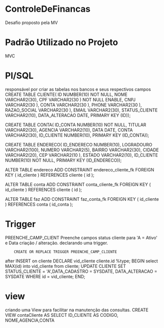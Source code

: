 # ControleDeFinancas
Desafio proposto pela MV
# Padrão Utilizado no Projeto
MVC
# Pl/SQL
responsável por criar as tabelas nos bancos e seus respectivos campos
CREATE TABLE CLIENTE( 
    ID NUMBER(10) NOT NULL, 
	NOME VARCHAR2(30), 
	CPF VARCHAR2(30 ) NOT NULL ENABLE, 
	CNPJ VARCHAR2(30 ), 
	CONTA VARCHAR2(30 ), 
	PHONE VARCHAR2(30 ), 
	RAZAO_SOCIAL VARCHAR2(30 ), 
	EMAIL VARCHAR2(30), 
	STATUS_CLIENTE VARCHAR2(10), 
	DATA_ALTERACAO DATE, 
	 PRIMARY KEY (ID));
     
   CREATE TABLE CONTA( 
  	ID_CONTA NUMBER(10) NOT NULL, 
	 TITULAR VARCHAR2(30), 
	 AGENCIA VARCHAR2(10), 
	 DATA DATE, 
	 CONTA VARCHAR2(30), 
	 ID_CLIENTE NUMBER(10), 
	 PRIMARY KEY (ID_CONTA));
     
     
   CREATE TABLE ENDERECO( 
   	ID_ENDERECO NUMBER(10), 
	LOGRADOURO VARCHAR2(100), 
	NUMERO VARCHAR2(5), 
	BAIRRO VARCHAR2(30), 
	CIDADE VARCHAR2(20), 
	CEP VARCHAR2(10 ), 
	ESTADO VARCHAR2(10), 
	ID_CLIENTE NUMBER(10) NOT NULL, 
	 PRIMARY KEY (ID_ENDERECO));
     
     
     
   ALTER TABLE endereco
    ADD CONSTRAINT endereco_cliente_fk FOREIGN KEY ( id_cliente )
        REFERENCES cliente ( id ); 
        
        
   ALTER TABLE conta
    ADD CONSTRAINT conta_cliente_fk FOREIGN KEY ( id_cliente )
        REFERENCES cliente ( id );
        
   ALTER TABLE faz
    ADD CONSTRAINT faz_conta_fk FOREIGN KEY ( id_cliente )
        REFERENCES conta ( id_conta );






# Trigger 
 PREENCHE_CAMP_CLIENT
  Preenche campos status cliente para 'A = Ativo' e Data criação / alteração.
  declarando uma trigger.
     
        CREATE OR REPLACE TRIGGER PREENCHE_CAMP_CLIENTE 
after INSERT on cliente
DECLARE
    vid_cliente cliente.id %type;
BEGIN
    select MAX(id) into vid_cliente from cliente;
    UPDATE CLIENTE SET STATUS_CLIENTE = 'A',DATA_CADASTRO = SYSDATE, DATA_ALTERACAO = SYSDATE WHERE id = vid_cliente;
END;

# view
criando uma View para facilitar na manutenção das consultas.
CREATE VIEW contaCliente AS
SELECT ID_CLIENTE AS CODIGO,
NOME,AGENCIA,CONTA 
  
 
